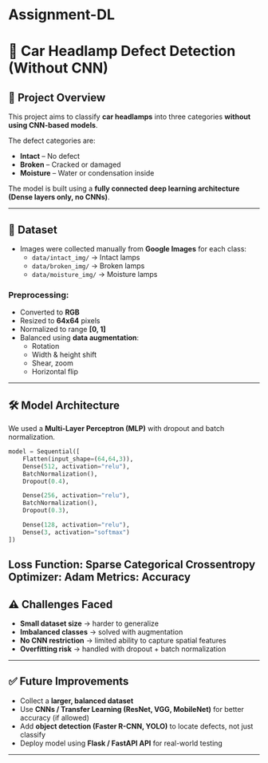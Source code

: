 # Assignment-DL
# 🚗 Car Headlamp Defect Detection (Without CNN)

## 📌 Project Overview
This project aims to classify **car headlamps** into three categories **without using CNN-based models**.  

The defect categories are:  
- **Intact** – No defect  
- **Broken** – Cracked or damaged  
- **Moisture** – Water or condensation inside  

The model is built using a **fully connected deep learning architecture (Dense layers only, no CNNs)**.

---

## 📂 Dataset
- Images were collected manually from **Google Images** for each class:
  - `data/intact_img/` → Intact lamps  
  - `data/broken_img/` → Broken lamps  
  - `data/moisture_img/` → Moisture lamps  

### Preprocessing:
- Converted to **RGB**  
- Resized to **64x64** pixels  
- Normalized to range **[0, 1]**  
- Balanced using **data augmentation**:
  - Rotation  
  - Width & height shift  
  - Shear, zoom  
  - Horizontal flip  

---

## 🛠️ Model Architecture
We used a **Multi-Layer Perceptron (MLP)** with dropout and batch normalization.

```python
model = Sequential([
    Flatten(input_shape=(64,64,3)),
    Dense(512, activation="relu"),
    BatchNormalization(),
    Dropout(0.4),

    Dense(256, activation="relu"),
    BatchNormalization(),
    Dropout(0.3),

    Dense(128, activation="relu"),
    Dense(3, activation="softmax")
])
```

Loss Function: Sparse Categorical Crossentropy
Optimizer: Adam
Metrics: Accuracy
---

## ⚠️ Challenges Faced

- **Small dataset size** → harder to generalize  
- **Imbalanced classes** → solved with augmentation  
- **No CNN restriction** → limited ability to capture spatial features  
- **Overfitting risk** → handled with dropout + batch normalization  

---

## ✅ Future Improvements

- Collect a **larger, balanced dataset**  
- Use **CNNs / Transfer Learning (ResNet, VGG, MobileNet)** for better accuracy (if allowed)  
- Add **object detection (Faster R-CNN, YOLO)** to locate defects, not just classify  
- Deploy model using **Flask / FastAPI API** for real-world testing  

---




